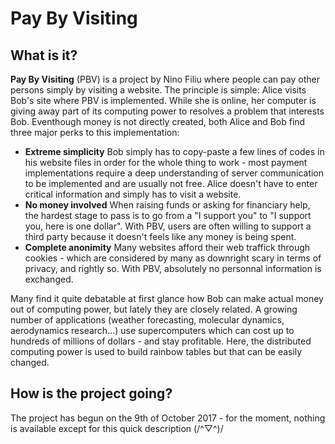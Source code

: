 # Pay By Visiting

## What is it?

**Pay By Visiting** (PBV) is a project by Nino Filiu where people can pay other persons simply by visiting a website. The principle is simple: Alice visits Bob's site where PBV is implemented. While she is online, her computer is giving away part of its computing power to resolves a problem that interests Bob. Eventhough money is not directly created, both Alice and Bob find three major perks to this implementation:

+ **Extreme simplicity**
Bob simply has to copy-paste a few lines of codes in his website files in order for the whole thing to work - most payment implementations require a deep understanding of server communication to be implemented and are usually not free. Alice doesn't have to enter critical information and simply has to visit a website.
+ **No money involved**
When raising funds or asking for financiary help, the hardest stage to pass is to go from a "I support you" to "I support you, here is one dollar". With PBV, users are often willing to support a third party because it doesn't feels like any money is being spent.
+ **Complete anonimity**
Many websites afford their web traffick through cookies - which are considered by many as downright scary in terms of privacy, and rightly so. With PBV, absolutely no personnal information is exchanged.

Many find it quite debatable at first glance how Bob can make actual money out of computing power, but lately they are closely related. A growing number of applications (weather forecasting, molecular dynamics, aerodynamics research...) use supercomputers which can cost up to hundreds of millions of dollars - and stay profitable. Here, the distributed computing power is used to build rainbow tables but that can be easily changed.

## How is the project going?

The project has begun on the 9th of October 2017 - for the moment, nothing is available except for this quick description (/^▽^)/
